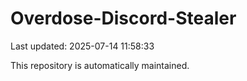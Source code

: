 # Overdose-Discord-Stealer

Last updated: 2025-07-14 11:58:33

This repository is automatically maintained.
